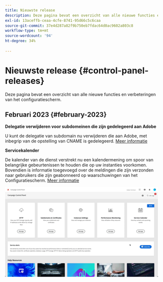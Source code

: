 ```yaml
---
title: Nieuwste release
description: Deze pagina bevat een overzicht van alle nieuwe functies en verbeteringen van het Configuratiescherm
exl-id: 13aceffb-ceaa-4cfe-8741-95d66c5c6caa
source-git-commit: 37e4d287a82f9b750eb7fdac64d0ac9602a803c8
workflow-type: tm+mt
source-wordcount: '94'
ht-degree: 34%

---
```


# Nieuwste release {#control-panel-releases}

Deze pagina bevat een overzicht van alle nieuwe functies en verbeteringen van het configuratiescherm.

## Februari 2023 {#february-2023}

**Delegatie verwijderen voor subdomeinen die zijn gedelegeerd aan Adobe**

U kunt de delegatie van subdomain nu verwijderen die aan Adobe, met inbegrip van de opstelling van CNAME is gedelegeerd. [Meer informatie](../subdomains-certificates/using/remove-delegated-subdomains.md)

**Servicekalender**

De kalender van de dienst verstrekt nu een kalendermening om spoor van belangrijke gebeurtenissen te houden die op uw instanties voorkomen. Bovendien is informatie toegevoegd over de meldingen die zijn verzonden naar gebruikers die zijn geabonneerd op waarschuwingen van het Configuratiescherm. [Meer informatie](../service-events/service-events.md)

![](assets/do-not-localize/gif-calendar.gif)
